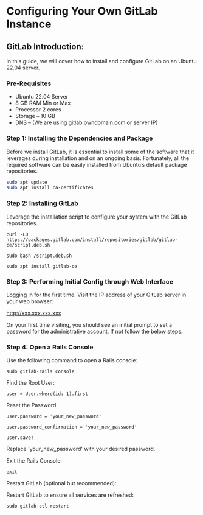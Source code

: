 # Configuring Your Own GitLab Instance

## GitLab Introduction:
In this guide, we will cover how to install and configure GitLab on an Ubuntu 22.04 server.

### Pre-Requisites
- Ubuntu 22.04 Server
- 8 GB RAM Min or Max
- Processor 2 cores
- Storage – 10 GB
- DNS – (We are using gitlab.owndomain.com or server IP)

### Step 1: Installing the Dependencies and Package
Before we install GitLab, it is essential to install some of the software that it leverages during installation and on an ongoing basis. Fortunately, all the required software can be easily installed from Ubuntu’s default package repositories.
```bash
sudo apt update
sudo apt install ca-certificates 
```

### Step 2: Installing GitLab
Leverage the installation script to configure your system with the GitLab repositories. 
```
curl -LO https://packages.gitlab.com/install/repositories/gitlab/gitlab-ce/script.deb.sh
```
```
sudo bash /script.deb.sh
```
```
sudo apt install gitlab-ce
```

### Step 3: Performing Initial Config through Web Interface
Logging in for the first time. Visit the  IP address of your GitLab server in your web browser:

http://xxx.xxx.xxx.xxx

On your first time visiting, you should see an initial prompt to set a password for the administrative account. If not follow the below steps.

### Step 4: Open a Rails Console

Use the following command to open a Rails console:
```
sudo gitlab-rails console
```
Find the Root User:
```
user = User.where(id: 1).first
```
Reset the Password:
```
user.password = 'your_new_password'
```
```
user.password_confirmation = 'your_new_password'
```
```
user.save!
```
Replace 'your_new_password' with your desired password.

Exit the Rails Console:
```
exit
```
Restart GitLab (optional but recommended):

Restart GitLab to ensure all services are refreshed:
```
sudo gitlab-ctl restart
```
